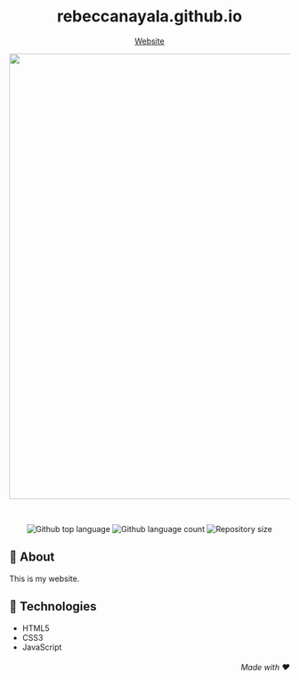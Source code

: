 
<div align=center> 
 
 # rebeccanayala.github.io
 
<a href="https://rebeccanayala.github.io">Website</a>
 
<a href="https://rebeccanayala.github.io"><img src="https://i.postimg.cc/mgYj2cmg/Captura-de-Tela-2021-10-29-a-s-23-25-07.png" width="800px"></a>
 
</div>

<br>

<p align="center">

<img alt="Github top language" src="https://img.shields.io/github/languages/top/rebeccanayala/rebeccanayala.github.io?color=ff0000">

<img alt="Github language count" src="https://img.shields.io/github/languages/count/rebeccanayala/rebeccanayala.github.io?color=ff0000">

<img alt="Repository size" src="https://img.shields.io/github/repo-size/rebeccanayala/rebeccanayala.github.io?color=ff0000">
 
</p>

## :dart: About

This is my website.

##  :rocket: Technologies

* HTML5
* CSS3
* JavaScript

<div align="right">

###### Made with :heart:
 
</div>






